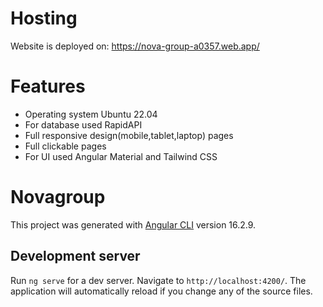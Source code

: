# Hosting

Website is deployed on:
https://nova-group-a0357.web.app/

# Features

- Operating system Ubuntu 22.04
- For database used RapidAPI
- Full responsive design(mobile,tablet,laptop) pages
- Full clickable pages
- For UI used Angular Material and Tailwind CSS

# Novagroup

This project was generated with [Angular CLI](https://github.com/angular/angular-cli) version 16.2.9.

## Development server

Run `ng serve` for a dev server. Navigate to `http://localhost:4200/`. The application will automatically reload if you change any of the source files.

